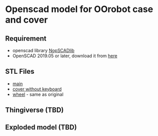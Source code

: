 # Openscad model for OOrobot case and cover

## Requirement

- openscad library [NopSCADlib](https://github.com/nophead/NopSCADlib/blob/master/readme.md)
- OpenSCAD 2019.05 or later, download it from [here](https://www.openscad.org/downloads.html)

## STL Files
- [main](main_new_bot.stl)
- [cover without keyboard](cover_wo_key.stl)
- [wheel](wheel.stl) - same as original

## Thingiverse (TBD)

## Exploded model (TBD)

